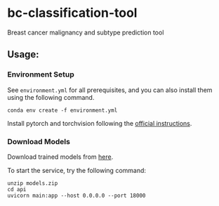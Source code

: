 # bc-classification-tool
Breast cancer malignancy and subtype prediction tool

## Usage:

### Environment Setup

See `environment.yml` for all prerequisites, and you can also install them using the following command.
```
conda env create -f environment.yml
```

Install pytorch and torchvision following the [official instructions](https://pytorch.org/get-started/).

### Download Models

Download trained models from [here](https://www.amazon.com/clouddrive/share/rtcwRdxFwcdHzo5hHY8LWAf0XGV4FVDsQJa39QIDO8V).


To start the service, try the following command:
```
unzip models.zip
cd api
uvicorn main:app --host 0.0.0.0 --port 18000
```
